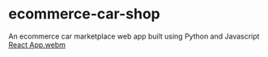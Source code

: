 # ecommerce-car-shop
An ecommerce car marketplace web app built using Python and Javascript
[React App.webm](https://github.com/tczartoryski/ecommerce-car-shop/assets/117608669/bfc94cf8-46be-48bb-99f3-2c0f9b3bb8be)
